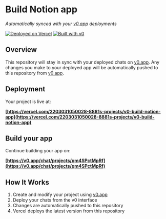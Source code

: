 # Build Notion app

*Automatically synced with your [v0.app](https://v0.app) deployments*

[![Deployed on Vercel](https://img.shields.io/badge/Deployed%20on-Vercel-black?style=for-the-badge&logo=vercel)](https://vercel.com/2203031050028-8881s-projects/v0-build-notion-app)
[![Built with v0](https://img.shields.io/badge/Built%20with-v0.app-black?style=for-the-badge)](https://v0.app/chat/projects/qm4SPctMpRf)

## Overview

This repository will stay in sync with your deployed chats on [v0.app](https://v0.app).
Any changes you make to your deployed app will be automatically pushed to this repository from [v0.app](https://v0.app).

## Deployment

Your project is live at:

**[https://vercel.com/2203031050028-8881s-projects/v0-build-notion-app](https://vercel.com/2203031050028-8881s-projects/v0-build-notion-app)**

## Build your app

Continue building your app on:

**[https://v0.app/chat/projects/qm4SPctMpRf](https://v0.app/chat/projects/qm4SPctMpRf)**

## How It Works

1. Create and modify your project using [v0.app](https://v0.app)
2. Deploy your chats from the v0 interface
3. Changes are automatically pushed to this repository
4. Vercel deploys the latest version from this repository
